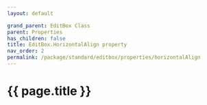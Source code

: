 ```yaml
---
layout: default

grand_parent: EditBox Class
parent: Properties
has_children: false
title: EditBox.HorizontalAlign property
nav_order: 2
permalink: /package/standard/editbox/properties/horizontalAlign
---
```

# {{ page.title }}




